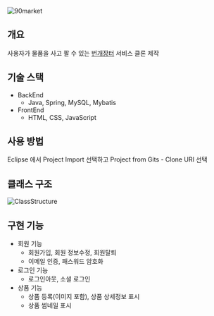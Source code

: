 ![90market](https://user-images.githubusercontent.com/48228245/80710812-5211b180-8b2a-11ea-9b6d-334753d83087.png)
## 개요
사용자가 물품을 사고 팔 수 있는 [번개장터](https://m.bunjang.co.kr/) 서비스 클론 제작

## 기술 스택
- BackEnd
  - Java, Spring, MySQL, Mybatis
- FrontEnd
  - HTML, CSS, JavaScript

## 사용 방법
Eclipse 에서 Project Import 선택하고 Project from Gits - Clone URI 선택

## 클래스 구조
![ClassStructure](https://user-images.githubusercontent.com/48228245/80710943-86856d80-8b2a-11ea-88f0-6d2ab1df7c6e.png)
## 구현 기능
- 회원 기능
  - 회원가입, 회원 정보수정, 회원탈퇴
  - 이메일 인증, 패스워드 암호화
- 로그인 기능
  - 로그인아웃, 소셜 로그인
- 상품 기능
  - 상품 등록(이미지 포함), 상품 상세정보 표시
  - 상품 썸네일 표시
